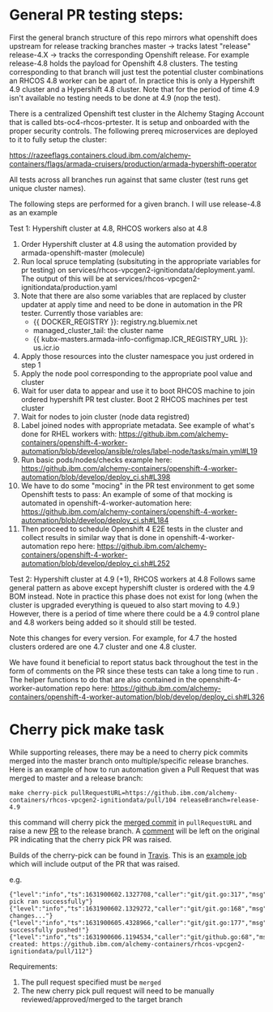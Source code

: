 # General PR testing steps:

First the general branch structure of this repo mirrors what openshift does upstream for release tracking branches
master -> tracks latest "release"
release-4.X -> tracks the corresponding Openshift release. For example release-4.8 holds the payload for Openshift 4.8 clusters. The testing corresponding to that branch will just test the potential cluster combinations an RHCOS 4.8 worker can be apart of. In practice this is only a Hypershift 4.9 cluster and a Hypershift 4.8 cluster. Note that for the period of time 4.9 isn't available no testing needs to be done at 4.9 (nop the test). 

There is a centralized Openshift test cluster in the Alchemy Staging Account that is called bts-oc4-rhcos-prtester. It is setup and onboarded with the proper security controls. The following prereq microservices are deployed to it to fully setup the cluster:

https://razeeflags.containers.cloud.ibm.com/alchemy-containers/flags/armada-cruisers/production/armada-hypershift-operator

All tests across all branches run against that same cluster (test runs get unique cluster names).

The following steps are performed for a given branch. I will use release-4.8 as an example 

Test 1: Hypershift cluster at 4.8, RHCOS workers also at 4.8
1) Order Hypershift cluster at 4.8 using the automation provided by armada-openshift-master (molecule)
2) Run local spruce templating (subsituting in the appropriate variables for pr testing) on services/rhcos-vpcgen2-ignitiondata/deployment.yaml. The output of this will be at services/rhcos-vpcgen2-ignitiondata/production.yaml
3) Note that there are also some variables that are replaced by cluster updater at apply time and need to be done in automation in the PR tester. Currently those variables are:
     - {{ DOCKER_REGISTRY }}: registry.ng.bluemix.net
     - managed_cluster_tail: the cluster name
     - {{ kubx-masters.armada-info-configmap.ICR_REGISTRY_URL }}: us.icr.io
4) Apply those resources into the cluster namespace you just ordered in step 1 
5) Apply the node pool corresponding to the appropriate pool value and cluster
6) Wait for user data to appear and use it to boot RHCOS machine to join ordered hypershift PR test cluster. Boot 2 RHCOS machines per test cluster
7) Wait for nodes to join cluster (node data registred)
8) Label joined nodes with appropriate metadata. See example of what's done for RHEL workers with: https://github.ibm.com/alchemy-containers/openshift-4-worker-automation/blob/develop/ansible/roles/label-node/tasks/main.yml#L19
9) Run basic pods/nodes/checks example here: https://github.ibm.com/alchemy-containers/openshift-4-worker-automation/blob/develop/deploy_ci.sh#L398 
10) We have to do some "mocing" in the PR test environment to get some Openshift tests to pass: An example of some of that mocking is automated in openshift-4-worker-automation here: https://github.ibm.com/alchemy-containers/openshift-4-worker-automation/blob/develop/deploy_ci.sh#L184
11) Then proceed to schedule Openshift 4 E2E tests in the cluster and collect results in similar way that is done in openshift-4-worker-automation repo here: https://github.ibm.com/alchemy-containers/openshift-4-worker-automation/blob/develop/deploy_ci.sh#L252

Test 2: Hypershift cluster at 4.9 (+1), RHCOS workers at 4.8
Follows same general pattern as above except hypershift cluster is ordered with the 4.9 BOM instead. Note in practice this phase does not exist for long (when the cluster is upgraded everything is queued to also start moving to 4.9.) However, there is a period of time where there could be a 4.9 control plane and 4.8 workers being added so it should still be tested. 

Note this changes for every version. For example, for 4.7 the hosted clusters ordered are one 4.7 cluster and one 4.8 cluster. 

We have found it beneficial to report status back throughout the test in the form of comments on the PR since these tests can take a long time to run . The helper functions to do that are also contained in the openshift-4-worker-automation repo here: https://github.ibm.com/alchemy-containers/openshift-4-worker-automation/blob/develop/deploy_ci.sh#L326

# Cherry pick make task
While supporting releases, there may be a need to cherry pick commits merged into the master branch onto multiple/specific release branches. Here is an example of how to run automation given a Pull Request that was merged to master and a release branch:

```
make cherry-pick pullRequestURL=https://github.ibm.com/alchemy-containers/rhcos-vpcgen2-ignitiondata/pull/104 releaseBranch=release-4.9
```

this command will cherry pick the [merged commit](https://github.ibm.com/alchemy-containers/rhcos-vpcgen2-ignitiondata/commit/d7eb2b67c7a510a9f13b09688e095d10931d1442) in `pullRequestURL` and raise a new [PR](https://github.ibm.com/alchemy-containers/rhcos-vpcgen2-ignitiondata/pull/112) to the release branch. A [comment](https://github.ibm.com/alchemy-containers/rhcos-vpcgen2-ignitiondata/pull/104#issuecomment-35739790) will be left on the original PR indicating that the cherry pick PR was raised.

Builds of the cherry-pick can be found in [Travis](https://travis.ibm.com/alchemy-containers/rhcos-vpcgen2-ignitiondata/builds). This is an [example job](https://travis.ibm.com/alchemy-containers/rhcos-vpcgen2-ignitiondata/jobs/56639636) which will include output of the PR that was raised.

e.g.

```
{"level":"info","ts":1631900602.1327708,"caller":"git/git.go:317","msg":"Cherry pick ran successfully"}
{"level":"info","ts":1631900602.1329272,"caller":"git/git.go:168","msg":"Pushing changes..."}
{"level":"info","ts":1631900605.4328966,"caller":"git/git.go:177","msg":"Changes successfully pushed!"}
{"level":"info","ts":1631900606.1194534,"caller":"git/github.go:68","msg":"PR created: https://github.ibm.com/alchemy-containers/rhcos-vpcgen2-ignitiondata/pull/112"}
```

Requirements:
1. The pull request specified must be `merged`
1. The new cherry pick pull request will need to be manually reviewed/approved/merged to the target branch 